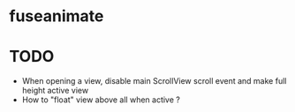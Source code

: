 # fuseanimate
# TODO
- When opening a view, disable main ScrollView scroll event and make full height 
active view
- How to "float" view above all when active ?
